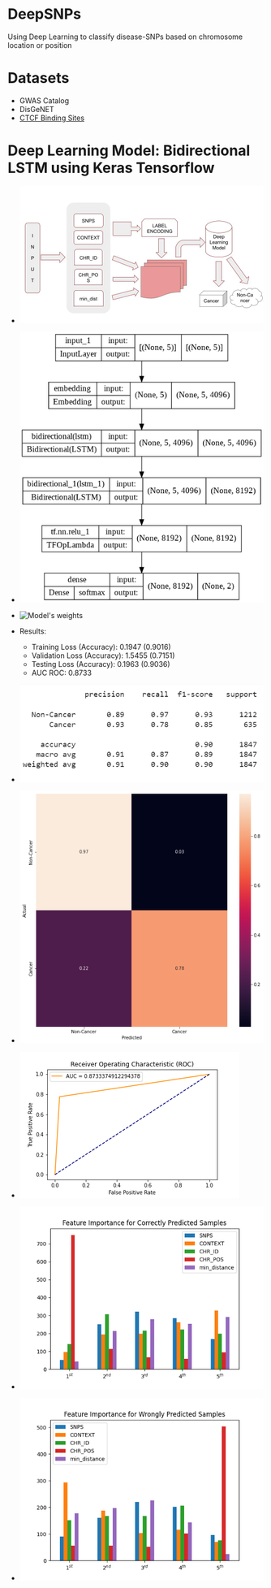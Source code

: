 # DeepSNPs
Using Deep Learning to classify disease-SNPs based on chromosome location or position

# Datasets
  - GWAS Catalog
  - DisGeNET
  - [CTCF Binding Sites](https://insulatordb.uthsc.edu)

# Deep Learning Model: Bidirectional LSTM using Keras Tensorflow
  - ![System overview](https://github.com/bonaventuredossou/deepsnpsthesis/blob/main/pictures/DiagramDeepSNPs.jpg)
  - ![Model Architecture](https://github.com/bonaventuredossou/deepsnpsthesis/blob/main/pictures/model_architecture.png)
  - ![Model's weights](https://drive.google.com/file/d/1-ENOpruomCh9kE9nPuBtw-gxgwp-ayFh/view?usp=sharing)
  - Results:
    - Training Loss (Accuracy): 0.1947 (0.9016)
    - Validation Loss (Accuracy): 1.5455 (0.7151)
    - Testing Loss (Accuracy): 0.1963 (0.9036)
    - AUC ROC: 0.8733
  
  - ![Classification Report](https://github.com/bonaventuredossou/deepsnpsthesis/blob/main/pictures/classreport.png)
  
  - ![Confusion Matrix](https://github.com/bonaventuredossou/deepsnpsthesis/blob/main/pictures/conf_matrix_best.png)
  
  - ![AUC ROC Curve](https://github.com/bonaventuredossou/deepsnpsthesis/blob/main/pictures/auc.png)
  
  - ![Features Importance with correct predictions](https://github.com/bonaventuredossou/deepsnpsthesis/blob/main/pictures/features_importance_correct_predictions.png)
  
  - ![Features Importance with wrong predictions](https://github.com/bonaventuredossou/deepsnpsthesis/blob/main/pictures/features_importance_wrong_predictions.png)
